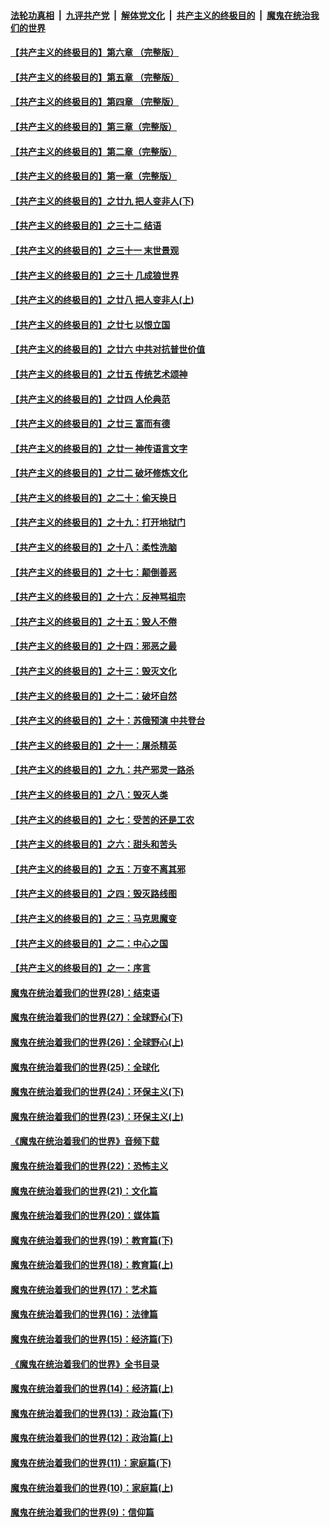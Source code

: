 

####  [法轮功真相](../../../../basic/blob/master/README.md?t=04102101) &nbsp;|&nbsp; [九评共产党](../../../../9ping.md/blob/master/README.md?t=04102101) &nbsp;|&nbsp; [解体党文化](../../../../jtdwh.md/blob/master/README.md?t=04102101)  &nbsp;|&nbsp; [共产主义的终极目的](../../../../gczydzjmd.md/blob/master/README.md?t=04102101) &nbsp;|&nbsp; [魔鬼在统治我们的世界](../../../../mgztzwmdsj.md/blob/master/README.md?t=04102101) 

#### [【共产主义的终极目的】第六章 （完整版）](../pages/nsc422/n11428913.md?t=04102101) 

#### [【共产主义的终极目的】第五章 （完整版）](../pages/nsc422/n11428912.md?t=04102101) 

#### [【共产主义的终极目的】第四章 （完整版）](../pages/nsc422/n11428907.md?t=04102101) 

#### [【共产主义的终极目的】第三章（完整版）](../pages/nsc422/n11428848.md?t=04102101) 

#### [【共产主义的终极目的】第二章（完整版）](../pages/nsc422/n11428831.md?t=04102101) 

#### [【共产主义的终极目的】第一章（完整版）](../pages/nsc422/n11417651.md?t=04102101) 

#### [【共产主义的终极目的】之廿九 把人变非人(下)](../pages/nsc422/n11344140.md?t=04102101) 

#### [【共产主义的终极目的】之三十二 结语](../pages/nsc422/n11360535.md?t=04102101) 

#### [【共产主义的终极目的】之三十一 末世景观](../pages/nsc422/n11351129.md?t=04102101) 

#### [【共产主义的终极目的】之三十 几成狼世界](../pages/nsc422/n11348280.md?t=04102101) 

#### [【共产主义的终极目的】之廿八 把人变非人(上)](../pages/nsc422/n11340492.md?t=04102101) 

#### [【共产主义的终极目的】之廿七 以恨立国](../pages/nsc422/n11336944.md?t=04102101) 

#### [【共产主义的终极目的】之廿六 中共对抗普世价值](../pages/nsc422/n11324785.md?t=04102101) 

#### [【共产主义的终极目的】之廿五 传统艺术颂神](../pages/nsc422/n11296396.md?t=04102101) 

#### [【共产主义的终极目的】之廿四 人伦典范](../pages/nsc422/n11296397.md?t=04102101) 

#### [【共产主义的终极目的】之廿三 富而有德](../pages/nsc422/n11283598.md?t=04102101) 

#### [【共产主义的终极目的】之廿一 神传语言文字](../pages/nsc422/n11263265.md?t=04102101) 

#### [【共产主义的终极目的】之廿二 破坏修炼文化](../pages/nsc422/n11245728.md?t=04102101) 

#### [【共产主义的终极目的】之二十：偷天换日](../pages/nsc422/n11238846.md?t=04102101) 

#### [【共产主义的终极目的】之十九：打开地狱门](../pages/nsc422/n11206376.md?t=04102101) 

#### [【共产主义的终极目的】之十八：柔性洗脑](../pages/nsc422/n11199994.md?t=04102101) 

#### [【共产主义的终极目的】之十七：颠倒善恶](../pages/nsc422/n11179782.md?t=04102101) 

#### [【共产主义的终极目的】之十六：反神骂祖宗](../pages/nsc422/n11166798.md?t=04102101) 

#### [【共产主义的终极目的】之十五：毁人不倦](../pages/nsc422/n11166792.md?t=04102101) 

#### [【共产主义的终极目的】之十四：邪恶之最](../pages/nsc422/n11150249.md?t=04102101) 

#### [【共产主义的终极目的】之十三：毁灭文化](../pages/nsc422/n11135227.md?t=04102101) 

#### [【共产主义的终极目的】之十二：破坏自然](../pages/nsc422/n11135214.md?t=04102101) 

#### [【共产主义的终极目的】之十：苏俄预演 中共登台](../pages/nsc422/n11118424.md?t=04102101) 

#### [【共产主义的终极目的】之十一：屠杀精英](../pages/nsc422/n11118442.md?t=04102101) 

#### [【共产主义的终极目的】之九：共产邪灵一路杀](../pages/nsc422/n11114139.md?t=04102101) 

#### [【共产主义的终极目的】之八：毁灭人类](../pages/nsc422/n11108503.md?t=04102101) 

#### [【共产主义的终极目的】之七：受苦的还是工农](../pages/nsc422/n11101809.md?t=04102101) 

#### [【共产主义的终极目的】之六：甜头和苦头](../pages/nsc422/n11096971.md?t=04102101) 

#### [【共产主义的终极目的】之五：万变不离其邪](../pages/nsc422/n11091285.md?t=04102101) 

#### [【共产主义的终极目的】之四：毁灭路线图](../pages/nsc422/n11086284.md?t=04102101) 

#### [【共产主义的终极目的】之三：马克思魔变](../pages/nsc422/n11061941.md?t=04102101) 

#### [【共产主义的终极目的】之二：中心之国](../pages/nsc422/n11047728.md?t=04102101) 

#### [【共产主义的终极目的】之一：序言](../pages/nsc422/n11086077.md?t=04102101) 

#### [魔鬼在统治着我们的世界(28)：结束语](../pages/nsc422/n10936246.md?t=04102101) 

#### [魔鬼在统治着我们的世界(27)：全球野心(下)](../pages/nsc422/n10928319.md?t=04102101) 

#### [魔鬼在统治着我们的世界(26)：全球野心(上)](../pages/nsc422/n10900318.md?t=04102101) 

#### [魔鬼在统治着我们的世界(25)：全球化](../pages/nsc422/n10788205.md?t=04102101) 

#### [魔鬼在统治着我们的世界(24)：环保主义(下)](../pages/nsc422/n10695307.md?t=04102101) 

#### [魔鬼在统治着我们的世界(23)：环保主义(上)](../pages/nsc422/n10688613.md?t=04102101) 

#### [《魔鬼在统治着我们的世界》音频下载](../pages/nsc422/n10635553.md?t=04102101) 

#### [魔鬼在统治着我们的世界(22)：恐怖主义](../pages/nsc422/n10614727.md?t=04102101) 

#### [魔鬼在统治着我们的世界(21)：文化篇](../pages/nsc422/n10597706.md?t=04102101) 

#### [魔鬼在统治着我们的世界(20)：媒体篇](../pages/nsc422/n10586579.md?t=04102101) 

#### [魔鬼在统治着我们的世界(19)：教育篇(下)](../pages/nsc422/n10564808.md?t=04102101) 

#### [魔鬼在统治着我们的世界(18)：教育篇(上)](../pages/nsc422/n10526970.md?t=04102101) 

#### [魔鬼在统治着我们的世界(17)：艺术篇](../pages/nsc422/n10499093.md?t=04102101) 

#### [魔鬼在统治着我们的世界(16)：法律篇](../pages/nsc422/n10485969.md?t=04102101) 

#### [魔鬼在统治着我们的世界(15)：经济篇(下)](../pages/nsc422/n10469975.md?t=04102101) 

#### [《魔鬼在统治着我们的世界》全书目录](../pages/nsc422/n10464261.md?t=04102101) 

#### [魔鬼在统治着我们的世界(14)：经济篇(上)](../pages/nsc422/n10457370.md?t=04102101) 

#### [魔鬼在统治着我们的世界(13)：政治篇(下)](../pages/nsc422/n10448270.md?t=04102101) 

#### [魔鬼在统治着我们的世界(12)：政治篇(上)](../pages/nsc422/n10444576.md?t=04102101) 

#### [魔鬼在统治着我们的世界(11)：家庭篇(下)](../pages/nsc422/n10440961.md?t=04102101) 

#### [魔鬼在统治着我们的世界(10)：家庭篇(上)](../pages/nsc422/n10435448.md?t=04102101) 

#### [魔鬼在统治着我们的世界(9)：信仰篇](../pages/nsc422/n10432159.md?t=04102101) 

